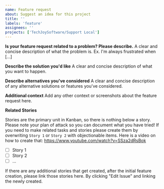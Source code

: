 ```yaml
---
name: Feature request
about: Suggest an idea for this project
title: ''
labels: 'feature'
assignees: ''
projects: ['TechJoySoftware/Support Local']
---
```


**Is your feature request related to a problem? Please describe.** A clear and concise description of what the problem is. Ex. I'm always frustrated when [...]

**Describe the solution you'd like** A clear and concise description of what you want to happen.

**Describe alternatives you've considered** A clear and concise description of any alternative solutions or features you've considered.

**Additional context** Add any other context or screenshots about the feature request here.

**Related Stories**

Stories are the primary unit in Kanban, so there is nothing below a story. Please note your plan of attack so you can document what you have tried! If you need to make related tasks and stories please create them by overwriting `Story 1` or `Story 2` with objectionable items. Here is a video on how to create that: https://www.youtube.com/watch?v=SSza2dRsBok

- [ ] Story 1
- [ ] Story 2
- [ ] ...

If there are any additional stories that get created, after the initial feature creation, please link those stories here. By clicking "Edit Issue" and linking the newly created.